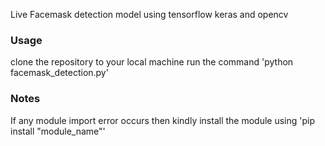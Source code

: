 Live Facemask detection model using tensorflow keras and opencv
### Usage ###
clone the repository to your local machine
run the command 'python facemask_detection.py'

### Notes ###
If any module import error occurs then kindly install the module using 'pip install "module_name"'
